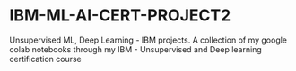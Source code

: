 # IBM-ML-AI-CERT-PROJECT2
Unsupervised ML, Deep Learning - IBM projects. A collection of my google colab notebooks through my IBM - Unsupervised and Deep learning certification course
